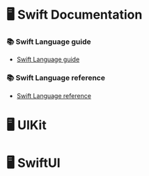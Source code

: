 # 🖥️ Swift Documentation

### 📚 Swift Language guide
- [Swift Language guide](https://github.com/DevWooHyeon/iOS-Documentation/tree/main/Swift%20Documentation/Swift%20Language%20guide)

### 📚 Swift Language reference
- [Swift Language reference](https://github.com/DevWooHyeon/iOS-Documentation/tree/main/Swift%20Documentation/Swift%20Language%20reference)

# 🖥️ UIKit

# 🖥️ SwiftUI
